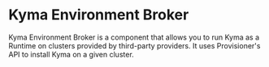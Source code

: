 # Kyma Environment Broker

Kyma Environment Broker is a component that allows you to run Kyma as a Runtime on clusters provided by third-party providers. It uses Provisioner's API to install Kyma on a given cluster. 
